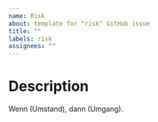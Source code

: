 ```yaml
---
name: Risk
about: template for "risk" GitHub issue
title: ""
labels: risk
assignees: ""
---
```


# Description

Wenn (Umstand), dann (Umgang).
